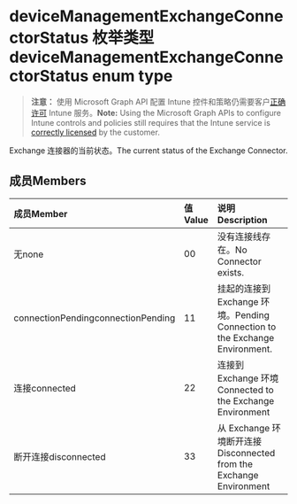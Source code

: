 # <a name="devicemanagementexchangeconnectorstatus-enum-type"></a><span data-ttu-id="01d9e-101">deviceManagementExchangeConnectorStatus 枚举类型</span><span class="sxs-lookup"><span data-stu-id="01d9e-101">deviceManagementExchangeConnectorStatus enum type</span></span>

> <span data-ttu-id="01d9e-102">**注意：** 使用 Microsoft Graph API 配置 Intune 控件和策略仍需要客户[正确许可](https://go.microsoft.com/fwlink/?linkid=839381) Intune 服务。</span><span class="sxs-lookup"><span data-stu-id="01d9e-102">**Note:** Using the Microsoft Graph APIs to configure Intune controls and policies still requires that the Intune service is [correctly licensed](https://go.microsoft.com/fwlink/?linkid=839381) by the customer.</span></span>

<span data-ttu-id="01d9e-103">Exchange 连接器的当前状态。</span><span class="sxs-lookup"><span data-stu-id="01d9e-103">The current status of the Exchange Connector.</span></span>
## <a name="members"></a><span data-ttu-id="01d9e-104">成员</span><span class="sxs-lookup"><span data-stu-id="01d9e-104">Members</span></span>
|<span data-ttu-id="01d9e-105">成员</span><span class="sxs-lookup"><span data-stu-id="01d9e-105">Member</span></span>|<span data-ttu-id="01d9e-106">值</span><span class="sxs-lookup"><span data-stu-id="01d9e-106">Value</span></span>|<span data-ttu-id="01d9e-107">说明</span><span class="sxs-lookup"><span data-stu-id="01d9e-107">Description</span></span>|
|:---|:---|:---|
|<span data-ttu-id="01d9e-108">无</span><span class="sxs-lookup"><span data-stu-id="01d9e-108">none</span></span>|<span data-ttu-id="01d9e-109">0</span><span class="sxs-lookup"><span data-stu-id="01d9e-109">0</span></span>|<span data-ttu-id="01d9e-110">没有连接线存在。</span><span class="sxs-lookup"><span data-stu-id="01d9e-110">No Connector exists.</span></span>|
|<span data-ttu-id="01d9e-111">connectionPending</span><span class="sxs-lookup"><span data-stu-id="01d9e-111">connectionPending</span></span>|<span data-ttu-id="01d9e-112">1</span><span class="sxs-lookup"><span data-stu-id="01d9e-112">1</span></span>|<span data-ttu-id="01d9e-113">挂起的连接到 Exchange 环境。</span><span class="sxs-lookup"><span data-stu-id="01d9e-113">Pending Connection to the Exchange Environment.</span></span>|
|<span data-ttu-id="01d9e-114">连接</span><span class="sxs-lookup"><span data-stu-id="01d9e-114">connected</span></span>|<span data-ttu-id="01d9e-115">2</span><span class="sxs-lookup"><span data-stu-id="01d9e-115">2</span></span>|<span data-ttu-id="01d9e-116">连接到 Exchange 环境</span><span class="sxs-lookup"><span data-stu-id="01d9e-116">Connected to the Exchange Environment</span></span>|
|<span data-ttu-id="01d9e-117">断开连接</span><span class="sxs-lookup"><span data-stu-id="01d9e-117">disconnected</span></span>|<span data-ttu-id="01d9e-118">3</span><span class="sxs-lookup"><span data-stu-id="01d9e-118">3</span></span>|<span data-ttu-id="01d9e-119">从 Exchange 环境断开连接</span><span class="sxs-lookup"><span data-stu-id="01d9e-119">Disconnected from the Exchange Environment</span></span>|



